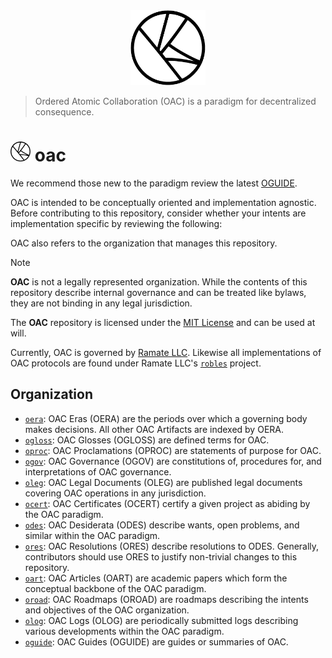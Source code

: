 <div align="center">
  <picture>
    <source srcset="./assets/oac-inverted-transparent.png" media="(prefers-color-scheme: dark)">
    <img src="./assets/oac-transparent.png" alt="Ordered Atomic Collaboration (OAC)"" height="120">
  </picture>
</div>

> Ordered Atomic Collaboration (OAC) is a paradigm for decentralized consequence.

<h1>
  <picture>
    <source srcset="./assets/oac-inverted-transparent.png" media="(prefers-color-scheme: dark)">
    <img height="32" src="./assets/oac-transparent.png" alt="OAC"/>
  </picture>
  oac
</h1>

We recommend those new to the paradigm review the latest [OGUIDE](./oguide/oera-000-000-000-dulan/oguide-000-000-000/README.md). 

OAC is intended to be conceptually oriented and implementation agnostic. Before contributing to this repository, consider whether your intents are implementation specific by reviewing the following: 

OAC also refers to the organization that manages this repository. 

> [!NOTE]
> **OAC** is not a legally represented organization. While the contents of this repository describe internal governance and can be treated like bylaws, they are not binding in any legal jurisdiction. 
>
> The **OAC** repository is licensed under the [MIT License](./LICENSE) and can be used at will.

Currently, OAC is governed by [Ramate LLC](ramate.io). Likewise all implementations of OAC protocols are found under Ramate LLC's [`robles`](https://github.com/ramate-io/robles) project.


## Organization 
- [`oera`](./oera): OAC Eras (OERA) are the periods over which a governing body makes decisions. All other OAC Artifacts are indexed by OERA. 
- [`ogloss`](./ogloss/): OAC Glosses (OGLOSS) are defined terms for OAC. 
- [`oproc`](./opurp/): OAC Proclamations (OPROC) are statements of purpose for OAC. 
- [`ogov`](./ogov/): OAC Governance (OGOV) are constitutions of, procedures for, and interpretations of OAC governance. 
- [`oleg`](./oleg/): OAC Legal Documents (OLEG) are published legal documents covering OAC operations in any jurisdiction. 
- [`ocert`](./ocert/): OAC Certificates (OCERT) certify a given project as abiding by the OAC paradigm. 
- [`odes`](./odes/): OAC Desiderata (ODES) describe wants, open problems, and similar within the OAC paradigm. 
- [`ores`](./ores): OAC Resolutions (ORES) describe resolutions to ODES. Generally, contributors should use ORES to justify non-trivial changes to this repository. 
- [`oart`](./oart/): OAC Articles (OART) are academic papers which form the conceptual backbone of the OAC paradigm. 
- [`oroad`](./oroad/): OAC Roadmaps (OROAD) are roadmaps describing the intents and objectives of the OAC organization. 
- [`olog`](./olog/): OAC Logs (OLOG) are periodically submitted logs describing various developments within the OAC paradigm. 
- [`oguide`](./oguide/): OAC Guides (OGUIDE) are guides or summaries of OAC.